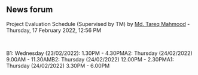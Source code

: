 <h2>News forum</h2><a href="https://moodle.cse.buet.ac.bd/user/view.php?id=1767&course=651"></a>
Project Evaluation Schedule (Supervised by TM)
by <a href="https://moodle.cse.buet.ac.bd/user/view.php?id=1767&course=651">Md. Tareq Mahmood</a> - Thursday, 17 February 2022, 12:56 PM


 

B1: Wednesday (23/02/2022): 1.30PM - 4.30PMA2: Thursday (24/02/2022) 9.00AM - 11.30AMB2: Thursday (24/02/2022) 12.00PM - 2.30PMA1: Thursday (24/02/2022) 3.30PM - 6.00PM






